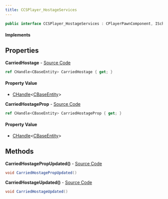 ```yaml
---
title: CCSPlayer_HostageServices
---
```


```csharp
public interface CCSPlayer_HostageServices : CPlayerPawnComponent, ISchemaClass<CPlayerPawnComponent>, ISchemaClass<CCSPlayer_HostageServices>, ISchemaField, ISchemaClass, INativeHandle
```

#### Implements

## Properties

**CarriedHostage** - [Source Code](https://github.com/swiftly-solution/swiftlys2/blob/master/managed/src/SwiftlyS2.Generated/Schemas/Interfaces/CCSPlayer_HostageServices.cs#L16)

```csharp
ref CHandle<CBaseEntity> CarriedHostage { get; }
```

#### Property Value

- [CHandle](/docs/api/shared/natives/chandle-1)<[CBaseEntity](/docs/api/shared/schemadefinitions/cbaseentity)>

**CarriedHostageProp** - [Source Code](https://github.com/swiftly-solution/swiftlys2/blob/master/managed/src/SwiftlyS2.Generated/Schemas/Interfaces/CCSPlayer_HostageServices.cs#L18)

```csharp
ref CHandle<CBaseEntity> CarriedHostageProp { get; }
```

#### Property Value

- [CHandle](/docs/api/shared/natives/chandle-1)<[CBaseEntity](/docs/api/shared/schemadefinitions/cbaseentity)>

## Methods

**CarriedHostagePropUpdated()** - [Source Code](https://github.com/swiftly-solution/swiftlys2/blob/master/managed/src/SwiftlyS2.Generated/Schemas/Interfaces/CCSPlayer_HostageServices.cs#L21)

```csharp
void CarriedHostagePropUpdated()
```

**CarriedHostageUpdated()** - [Source Code](https://github.com/swiftly-solution/swiftlys2/blob/master/managed/src/SwiftlyS2.Generated/Schemas/Interfaces/CCSPlayer_HostageServices.cs#L20)

```csharp
void CarriedHostageUpdated()
```

